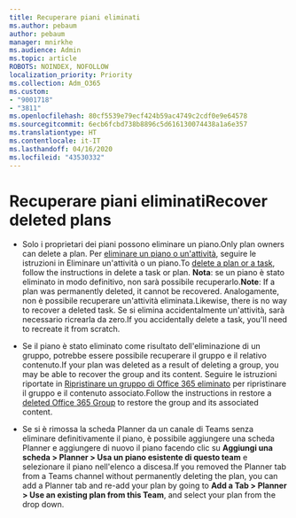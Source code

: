 ```yaml
---
title: Recuperare piani eliminati
ms.author: pebaum
author: pebaum
manager: mnirkhe
ms.audience: Admin
ms.topic: article
ROBOTS: NOINDEX, NOFOLLOW
localization_priority: Priority
ms.collection: Adm_O365
ms.custom:
- "9001718"
- "3811"
ms.openlocfilehash: 80cf5539e79ecf424b59ac4749c2cdf0e9e64578
ms.sourcegitcommit: 6ecb6fcbd738b8896c5d616130074438a1a6e357
ms.translationtype: HT
ms.contentlocale: it-IT
ms.lasthandoff: 04/16/2020
ms.locfileid: "43530332"
---
```

# <a name="recover-deleted-plans"></a><span data-ttu-id="5ffc4-102">Recuperare piani eliminati</span><span class="sxs-lookup"><span data-stu-id="5ffc4-102">Recover deleted plans</span></span>

- <span data-ttu-id="5ffc4-103">Solo i proprietari dei piani possono eliminare un piano.</span><span class="sxs-lookup"><span data-stu-id="5ffc4-103">Only plan owners can delete a plan.</span></span> <span data-ttu-id="5ffc4-104">Per [eliminare un piano o un'attività](https://support.microsoft.com/it-IT/office/delete-a-task-or-plan-39e10e78-13f0-446d-94cd-9e562648497a.), seguire le istruzioni in Eliminare un'attività o un piano.</span><span class="sxs-lookup"><span data-stu-id="5ffc4-104">To [delete a plan or a task](https://support.microsoft.com/it-IT/office/delete-a-task-or-plan-39e10e78-13f0-446d-94cd-9e562648497a.), follow the instructions in delete a task or plan.</span></span>  <span data-ttu-id="5ffc4-105">**Nota**: se un piano è stato eliminato in modo definitivo, non sarà possibile recuperarlo.</span><span class="sxs-lookup"><span data-stu-id="5ffc4-105">**Note**: If a plan was permanently deleted, it cannot be recovered.</span></span> <span data-ttu-id="5ffc4-106">Analogamente, non è possibile recuperare un'attività eliminata.</span><span class="sxs-lookup"><span data-stu-id="5ffc4-106">Likewise, there is no way to recover a deleted task.</span></span> <span data-ttu-id="5ffc4-107">Se si elimina accidentalmente un'attività, sarà necessario ricrearla da zero.</span><span class="sxs-lookup"><span data-stu-id="5ffc4-107">If you accidentally delete a task, you'll need to recreate it from scratch.</span></span>

- <span data-ttu-id="5ffc4-108">Se il piano è stato eliminato come risultato dell'eliminazione di un gruppo, potrebbe essere possibile recuperare il gruppo e il relativo contenuto.</span><span class="sxs-lookup"><span data-stu-id="5ffc4-108">If your plan was deleted as a result of deleting a group, you may be able to recover the group and its content.</span></span> <span data-ttu-id="5ffc4-109">Seguire le istruzioni riportate in [Ripristinare un gruppo di Office 365 eliminato](https://docs.microsoft.com/microsoft-365/admin/create-groups/restore-deleted-group?view=o365-worldwide) per ripristinare il gruppo e il contenuto associato.</span><span class="sxs-lookup"><span data-stu-id="5ffc4-109">Follow the instructions in restore a [deleted Office 365 Group](https://docs.microsoft.com/microsoft-365/admin/create-groups/restore-deleted-group?view=o365-worldwide) to restore the group and its associated content.</span></span>

- <span data-ttu-id="5ffc4-110">Se si è rimossa la scheda Planner da un canale di Teams senza eliminare definitivamente il piano, è possibile aggiungere una scheda Planner e aggiungere di nuovo il piano facendo clic su **Aggiungi una scheda > Planner > Usa un piano esistente di questo team** e selezionare il piano nell'elenco a discesa.</span><span class="sxs-lookup"><span data-stu-id="5ffc4-110">If you removed the Planner tab from a Teams channel without permanently deleting the plan, you can add a Planner tab and re-add your plan by going to **Add a Tab > Planner > Use an existing plan from this Team**, and select your plan from the drop down.</span></span>
